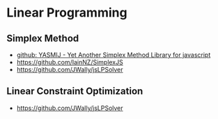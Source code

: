 # Linear Programming

## Simplex Method

* [github: YASMIJ - Yet Another Simplex Method Library for javascript](https://github.com/LarryBattle/YASMIJ.js/)
* https://github.com/IainNZ/SimplexJS
* https://github.com/JWally/jsLPSolver

## Linear Constraint Optimization

* https://github.com/JWally/jsLPSolver

